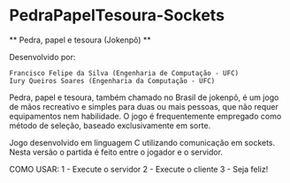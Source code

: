# PedraPapelTesoura-Sockets

** Pedra, papel e tesoura (Jokenpô) **

Desenvolvido por:

    Francisco Felipe da Silva (Engenharia de Computação - UFC)
    Iury Queiros Soares (Engenharia da Computação - UFC)

Pedra, papel e tesoura, também chamado no Brasil de jokenpô, é um jogo de mãos recreativo e simples para duas ou mais pessoas, que não requer equipamentos nem habilidade. O jogo é frequentemente empregado como método de seleção, baseado exclusivamente em sorte.

Jogo desenvolvido em linguagem C utilizando comunicação em sockets.
Nesta versão o partida é feito entre o jogador e o servidor.

COMO USAR: 1 - Execute o servidor 2 - Execute o cliente 3 - Seja feliz!
